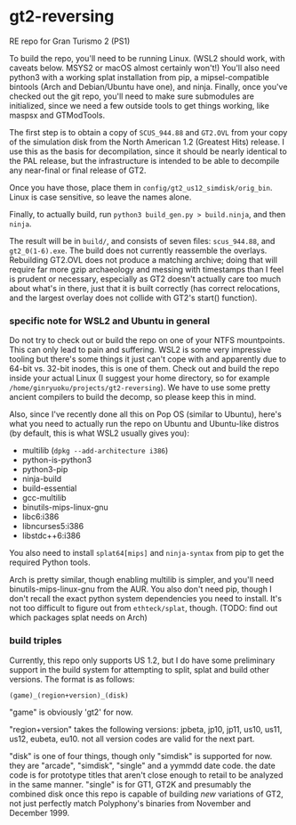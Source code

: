 # gt2-reversing
RE repo for Gran Turismo 2 (PS1)

To build the repo, you'll need to be running Linux. (WSL2 should work, with caveats below. MSYS2 or macOS almost certainly won't!) You'll also need python3 with a working splat installation from pip, a mipsel-compatible bintools (Arch and Debian/Ubuntu have one), and ninja. Finally, once you've checked out the git repo, you'll need to make sure submodules are initialized, since we need a few outside tools to get things working, like maspsx and GTModTools.

The first step is to obtain a copy of `SCUS_944.88` and `GT2.OVL` from your copy of the simulation disk from the North American 1.2 (Greatest Hits) release. I use this as the basis for decompilation, since it should be nearly identical to the PAL release, but the infrastructure is intended to be able to decompile any near-final or final release of GT2.

Once you have those, place them in `config/gt2_us12_simdisk/orig_bin`. Linux is case sensitive, so leave the names alone.

Finally, to actually build, run `python3 build_gen.py > build.ninja`, and then `ninja`. 

The result will be in `build/`, and consists of seven files: `scus_944.88`, and `gt2_0(1-6).exe`. The build does not currently reassemble the overlays. Rebuilding GT2.OVL does not produce a matching archive; doing that will require far more gzip archaeology and messing with timestamps than I feel is prudent or necessary, especially as GT2 doesn't actually care too much about what's in there, just that it is built correctly (has correct relocations, and the largest overlay does not collide with GT2's start() function).

### specific note for WSL2 and Ubuntu in general

Do not try to check out or build the repo on one of your NTFS mountpoints. This can only lead to pain and suffering. WSL2 is some very impressive tooling but there's some things it just can't cope with and apparently due to 64-bit vs. 32-bit inodes, this is one of them. Check out and build the repo inside your actual Linux (I suggest your home directory, so for example `/home/ginryuoku/projects/gt2-reversing`). We have to use some pretty ancient compilers to build the decomp, so please keep this in mind.

Also, since I've recently done all this on Pop OS (similar to Ubuntu), here's what you need to actually run the repo on Ubuntu and Ubuntu-like distros (by default, this is what WSL2 usually gives you):
- multilib (`dpkg --add-architecture i386`)
- python-is-python3
- python3-pip
- ninja-build
- build-essential
- gcc-multilib
- binutils-mips-linux-gnu
- libc6:i386
- libncurses5:i386
- libstdc++6:i386

You also need to install `splat64[mips]` and `ninja-syntax` from pip to get the required Python tools.

Arch is pretty similar, though enabling multilib is simpler, and you'll need binutils-mips-linux-gnu from the AUR. You also don't need pip, though I don't recall the exact python system dependencies you need to install. It's not too difficult to figure out from `ethteck/splat`, though. (TODO: find out which packages splat needs on Arch)

### build triples

Currently, this repo only supports US 1.2, but I do have some preliminary support in the build system for attempting to split, splat and build other versions. The format is as follows:

`(game)_(region+version)_(disk)`

"game" is obviously 'gt2' for now.

"region+version" takes the following versions: jpbeta, jp10, jp11, us10, us11, us12, eubeta, eu10. not all version codes are valid for the next part.

"disk" is one of four things, though only "simdisk" is supported for now. they are "arcade", "simdisk", "single" and a yymmdd date code. the date code is for prototype titles that aren't close enough to retail to be analyzed in the same manner. "single" is for GT1, GT2K and presumably the combined disk once this repo is capable of building *new* variations of GT2, not just perfectly match Polyphony's binaries from November and December 1999.

